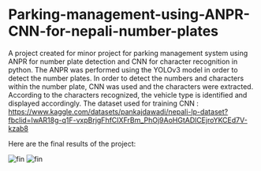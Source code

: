 # Parking-management-using-ANPR-CNN-for-nepali-number-plates
A project created for minor project for parking management system using ANPR for number plate detection and CNN for character recognition in python.
The ANPR was performed using the YOLOv3 model in order to detect the number plates. In order to detect the numbers and characters within the number plate, CNN was used and the characters were extracted. According to the characters recognized, the vehicle type is identified and displayed accordingly.
The dataset used for training CNN : https://www.kaggle.com/datasets/pankajdawadi/nepali-lp-dataset?fbclid=IwAR18g-q1F-vxpBrjgFhfCIXFrBm_PhOj9AoHGtADlCEjroYKCEd7V-kzab8

Here are the final results of the project:

![fin](https://github.com/Jasmineb1/Parking-management-using-ANPR-CNN-for-nepali-number-plates/assets/63485374/7f49ec3f-298f-4bf7-bf24-fe33182fb278)
![fin](https://github.com/Jasmineb1/Parking-management-using-ANPR-CNN-for-nepali-number-plates/assets/63485374/48ca5fed-ed2c-48cf-934e-48d91871cc1a)
